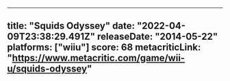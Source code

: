 
---
title: "Squids Odyssey"
date: "2022-04-09T23:38:29.491Z"
releaseDate: "2014-05-22"
platforms: ["wiiu"]
score: 68
metacriticLink: "https://www.metacritic.com/game/wii-u/squids-odyssey"
---
